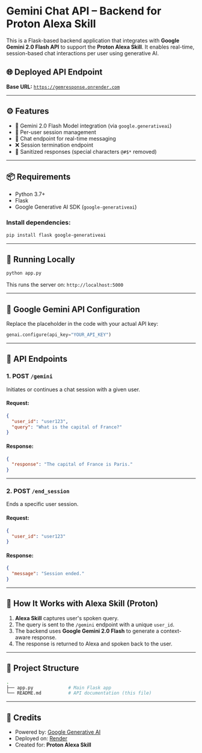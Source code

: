# Gemini Chat API – Backend for Proton Alexa Skill

This is a Flask-based backend application that integrates with **Google Gemini 2.0 Flash API** to support the **Proton Alexa Skill**. It enables real-time, session-based chat interactions per user using generative AI.

## 🌐 Deployed API Endpoint

**Base URL:** [`https://gemresponse.onrender.com`](https://gemresponse.onrender.com)

---

## ⚙️ Features

- 🔐 Gemini 2.0 Flash Model integration (via `google.generativeai`)
- 🧠 Per-user session management
- 💬 Chat endpoint for real-time messaging
- ❌ Session termination endpoint
- 🧼 Sanitized responses (special characters `@#$*` removed)

---

## 📦 Requirements

- Python 3.7+
- Flask
- Google Generative AI SDK (`google-generativeai`)

### Install dependencies:

```bash
pip install flask google-generativeai
```

---

## 🚀 Running Locally

```bash
python app.py
```

This runs the server on: `http://localhost:5000`

---

## 🔑 Google Gemini API Configuration

Replace the placeholder in the code with your actual API key:

```python
genai.configure(api_key="YOUR_API_KEY")
```

---

## 📡 API Endpoints

### 1. **POST** `/gemini`

Initiates or continues a chat session with a given user.

#### Request:

```json
{
  "user_id": "user123",
  "query": "What is the capital of France?"
}
```

#### Response:

```json
{
  "response": "The capital of France is Paris."
}
```

---

### 2. **POST** `/end_session`

Ends a specific user session.

#### Request:

```json
{
  "user_id": "user123"
}
```

#### Response:

```json
{
  "message": "Session ended."
}
```

---

## 🧠 How It Works with Alexa Skill (Proton)

1. **Alexa Skill** captures user's spoken query.
2. The query is sent to the `/gemini` endpoint with a unique `user_id`.
3. The backend uses **Google Gemini 2.0 Flash** to generate a context-aware response.
4. The response is returned to Alexa and spoken back to the user.

---

## 📁 Project Structure

```bash
.
├── app.py             # Main Flask app
└── README.md          # API documentation (this file)
```

---


## 🧠 Credits

- Powered by: [Google Generative AI](https://ai.google.dev/)
- Deployed on: [Render](https://render.com/)
- Created for: **Proton Alexa Skill**
